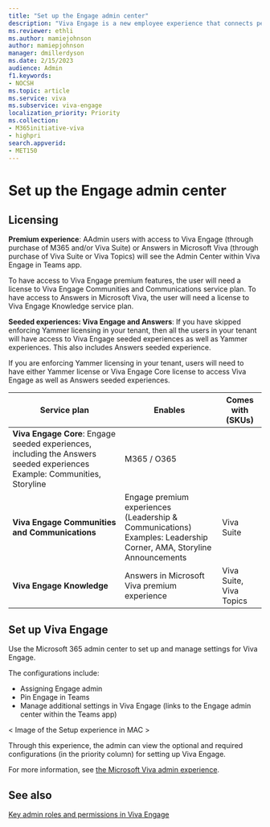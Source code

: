 ```yaml
---
title: "Set up the Engage admin center"
description: "Viva Engage is a new employee experience that connects people across the company—wherever and whenever they work—so that everyone is included and engaged."
ms.reviewer: ethli
ms.author: mamiejohnson
author: mamiepjohnson
manager: dmillerdyson
ms.date: 2/15/2023
audience: Admin
f1.keywords:
- NOCSH
ms.topic: article
ms.service: viva
ms.subservice: viva-engage
localization_priority: Priority
ms.collection:  
- M365initiative-viva
- highpri
search.appverid:
- MET150
---
```


# Set up the Engage admin center

## Licensing 

**Premium experience**: AAdmin users with access to Viva Engage (through purchase of M365 and/or Viva Suite) or Answers in Microsoft Viva (through purchase of Viva Suite or Viva Topics) will see the Admin Center within Viva Engage in Teams app.

To have access to Viva Engage premium features, the user will need a license to Viva Engage Communities and Communications service plan. To have access to Answers in Microsoft Viva, the user will need a license to Viva Engage Knowledge service plan.

**Seeded experiences: Viva Engage and Answers**: If you have skipped enforcing Yammer licensing in your tenant, then all the users in your tenant will have access to Viva Engage seeded experiences as well as Yammer experiences. This also includes Answers seeded experience.  

If you are enforcing Yammer licensing in your tenant, users will need to have either Yammer license or Viva Engage Core license to access Viva Engage as well as Answers seeded experiences.

|Service plan |Enables |Comes with (SKUs)|
|-------------------|---------|-------|
|**Viva Engage Core**: Engage seeded experiences, including the Answers seeded experiences  <br> Example: Communities, Storyline |M365 / O365|
|**Viva Engage Communities and Communications**|Engage premium experiences (Leadership & Communications) <br> Examples: Leadership Corner, AMA, Storyline Announcements |Viva Suite|
|**Viva Engage Knowledge**|Answers in Microsoft Viva premium experience |Viva Suite, Viva Topics|

## Set up Viva Engage
Use the Microsoft 365 admin center to set up and manage settings for Viva Engage.  

The configurations include:  
- Assigning Engage admin 
- Pin Engage in Teams  
- Manage additional settings in Viva Engage (links to the Engage admin center within the Teams app) 

< Image of the Setup experience in MAC >

Through this experience, the admin can view the optional and required configurations (in the priority column) for setting up Viva Engage.  

For more information, see [the Microsoft Viva admin experience](/viva/new-microsoft-viva-admin-experience).

## See also 

[Key admin roles and permissions in Viva Engage](/viva/engage/eac-key-admin-roles-permissions.md)
